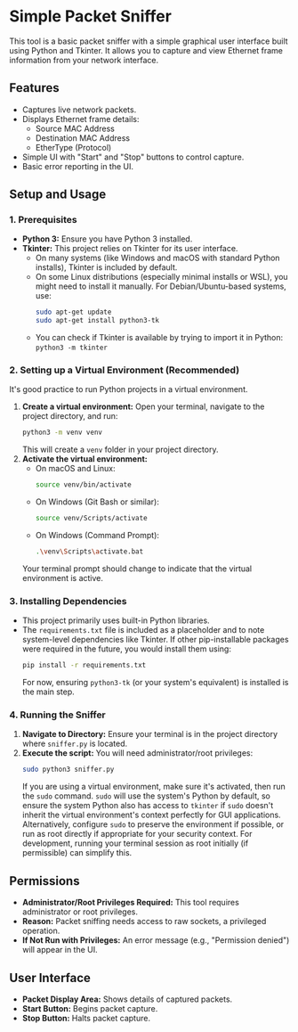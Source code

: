 # Simple Packet Sniffer

This tool is a basic packet sniffer with a simple graphical user interface built using Python and Tkinter. It allows you to capture and view Ethernet frame information from your network interface.

## Features
- Captures live network packets.
- Displays Ethernet frame details:
    - Source MAC Address
    - Destination MAC Address
    - EtherType (Protocol)
- Simple UI with "Start" and "Stop" buttons to control capture.
- Basic error reporting in the UI.

## Setup and Usage

### 1. Prerequisites
- **Python 3:** Ensure you have Python 3 installed.
- **Tkinter:** This project relies on Tkinter for its user interface.
    - On many systems (like Windows and macOS with standard Python installs), Tkinter is included by default.
    - On some Linux distributions (especially minimal installs or WSL), you might need to install it manually. For Debian/Ubuntu-based systems, use:
      ```bash
      sudo apt-get update
      sudo apt-get install python3-tk
      ```
    - You can check if Tkinter is available by trying to import it in Python: `python3 -m tkinter`

### 2. Setting up a Virtual Environment (Recommended)
It's good practice to run Python projects in a virtual environment.
1.  **Create a virtual environment:**
    Open your terminal, navigate to the project directory, and run:
    ```bash
    python3 -m venv venv
    ```
    This will create a `venv` folder in your project directory.
2.  **Activate the virtual environment:**
    - On macOS and Linux:
      ```bash
      source venv/bin/activate
      ```
    - On Windows (Git Bash or similar):
      ```bash
      source venv/Scripts/activate
      ```
    - On Windows (Command Prompt):
      ```bash
      .\venv\Scripts\activate.bat
      ```
    Your terminal prompt should change to indicate that the virtual environment is active.

### 3. Installing Dependencies
- This project primarily uses built-in Python libraries.
- The `requirements.txt` file is included as a placeholder and to note system-level dependencies like Tkinter. If other pip-installable packages were required in the future, you would install them using:
  ```bash
  pip install -r requirements.txt
  ```
  For now, ensuring `python3-tk` (or your system's equivalent) is installed is the main step.

### 4. Running the Sniffer
1.  **Navigate to Directory:** Ensure your terminal is in the project directory where `sniffer.py` is located.
2.  **Execute the script:** You will need administrator/root privileges:
    ```bash
    sudo python3 sniffer.py
    ```
    If you are using a virtual environment, make sure it's activated, then run the `sudo` command. `sudo` will use the system's Python by default, so ensure the system Python also has access to `tkinter` if `sudo` doesn't inherit the virtual environment's context perfectly for GUI applications. Alternatively, configure `sudo` to preserve the environment if possible, or run as root directly if appropriate for your security context. For development, running your terminal session as root initially (if permissible) can simplify this.

## Permissions
- **Administrator/Root Privileges Required:** This tool requires administrator or root privileges.
- **Reason:** Packet sniffing needs access to raw sockets, a privileged operation.
- **If Not Run with Privileges:** An error message (e.g., "Permission denied") will appear in the UI.

## User Interface
- **Packet Display Area:** Shows details of captured packets.
- **Start Button:** Begins packet capture.
- **Stop Button:** Halts packet capture.
